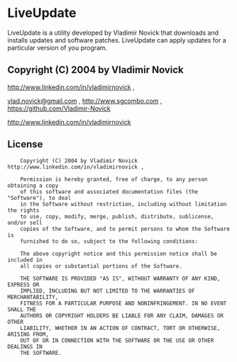 # LiveUpdate

LiveUpdate is a utility developed by Vladimir Novick that downloads and installs updates and software patches. LiveUpdate can  apply updates for a particular version of you program.


## Copyright (C) 2004 by Vladimir Novick 
 
 
 http://www.linkedin.com/in/vladimirnovick , 

vlad.novick@gmail.com , http://www.sgcombo.com , https://github.com/Vladimir-Novick	

http://www.linkedin.com/in/vladimirnovick 

## License

		Copyright (C) 2004 by Vladimir Novick http://www.linkedin.com/in/vladimirnovick , 

		Permission is hereby granted, free of charge, to any person obtaining a copy
		of this software and associated documentation files (the "Software"), to deal
		in the Software without restriction, including without limitation the rights
		to use, copy, modify, merge, publish, distribute, sublicense, and/or sell
		copies of the Software, and to permit persons to whom the Software is
		furnished to do so, subject to the following conditions:

		The above copyright notice and this permission notice shall be included in
		all copies or substantial portions of the Software.

		THE SOFTWARE IS PROVIDED "AS IS", WITHOUT WARRANTY OF ANY KIND, EXPRESS OR
		IMPLIED, INCLUDING BUT NOT LIMITED TO THE WARRANTIES OF MERCHANTABILITY,
		FITNESS FOR A PARTICULAR PURPOSE AND NONINFRINGEMENT. IN NO EVENT SHALL THE
		AUTHORS OR COPYRIGHT HOLDERS BE LIABLE FOR ANY CLAIM, DAMAGES OR OTHER
		LIABILITY, WHETHER IN AN ACTION OF CONTRACT, TORT OR OTHERWISE, ARISING FROM,
		OUT OF OR IN CONNECTION WITH THE SOFTWARE OR THE USE OR OTHER DEALINGS IN
		THE SOFTWARE. 
